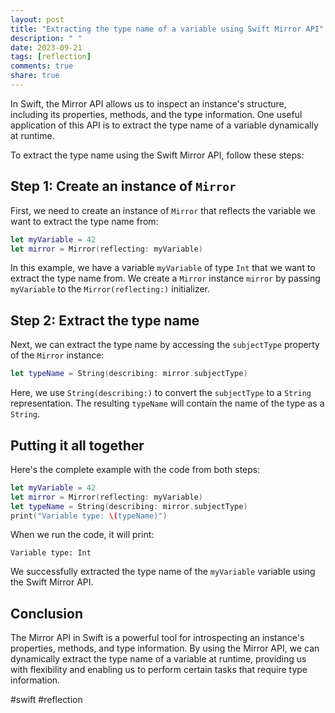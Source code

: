 ```yaml
---
layout: post
title: "Extracting the type name of a variable using Swift Mirror API"
description: " "
date: 2023-09-21
tags: [reflection]
comments: true
share: true
---
```


In Swift, the Mirror API allows us to inspect an instance's structure, including its properties, methods, and the type information. One useful application of this API is to extract the type name of a variable dynamically at runtime.

To extract the type name using the Swift Mirror API, follow these steps:

## Step 1: Create an instance of `Mirror`

First, we need to create an instance of `Mirror` that reflects the variable we want to extract the type name from:

```swift
let myVariable = 42
let mirror = Mirror(reflecting: myVariable)
```

In this example, we have a variable `myVariable` of type `Int` that we want to extract the type name from. We create a `Mirror` instance `mirror` by passing `myVariable` to the `Mirror(reflecting:)` initializer.

## Step 2: Extract the type name

Next, we can extract the type name by accessing the `subjectType` property of the `Mirror` instance:

```swift
let typeName = String(describing: mirror.subjectType)
```

Here, we use `String(describing:)` to convert the `subjectType` to a `String` representation. The resulting `typeName` will contain the name of the type as a `String`.

## Putting it all together

Here's the complete example with the code from both steps:

```swift
let myVariable = 42
let mirror = Mirror(reflecting: myVariable)
let typeName = String(describing: mirror.subjectType)
print("Variable type: \(typeName)")
```

When we run the code, it will print:

```
Variable type: Int
```

We successfully extracted the type name of the `myVariable` variable using the Swift Mirror API.

## Conclusion

The Mirror API in Swift is a powerful tool for introspecting an instance's properties, methods, and type information. By using the Mirror API, we can dynamically extract the type name of a variable at runtime, providing us with flexibility and enabling us to perform certain tasks that require type information.

#swift #reflection